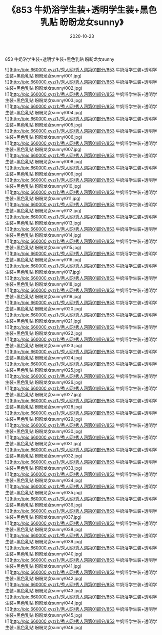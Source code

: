 ﻿---
layout: post
title:  《853 牛奶浴学生装+透明学生装+黑色乳贴 盼盼龙女sunny》
date:   2020-10-23
img: http://pic.660000.xyz/1:/秀人网/秀人网第01部分/853 牛奶浴学生装+透明学生装+黑色乳贴 盼盼龙女sunny/000.jpg
categories: [美女, 清纯, 唯美]
---

853 牛奶浴学生装+透明学生装+黑色乳贴 盼盼龙女sunny

  ![](http://pic.660000.xyz/1:/秀人网/秀人网第01部分/853 牛奶浴学生装+透明学生装+黑色乳贴 盼盼龙女sunny/001.jpg) <br> ![](http://pic.660000.xyz/1:/秀人网/秀人网第01部分/853 牛奶浴学生装+透明学生装+黑色乳贴 盼盼龙女sunny/002.jpg) <br> ![](http://pic.660000.xyz/1:/秀人网/秀人网第01部分/853 牛奶浴学生装+透明学生装+黑色乳贴 盼盼龙女sunny/003.jpg) <br> ![](http://pic.660000.xyz/1:/秀人网/秀人网第01部分/853 牛奶浴学生装+透明学生装+黑色乳贴 盼盼龙女sunny/004.jpg) <br> ![](http://pic.660000.xyz/1:/秀人网/秀人网第01部分/853 牛奶浴学生装+透明学生装+黑色乳贴 盼盼龙女sunny/005.jpg) <br> ![](http://pic.660000.xyz/1:/秀人网/秀人网第01部分/853 牛奶浴学生装+透明学生装+黑色乳贴 盼盼龙女sunny/006.jpg) <br> ![](http://pic.660000.xyz/1:/秀人网/秀人网第01部分/853 牛奶浴学生装+透明学生装+黑色乳贴 盼盼龙女sunny/007.jpg) <br> ![](http://pic.660000.xyz/1:/秀人网/秀人网第01部分/853 牛奶浴学生装+透明学生装+黑色乳贴 盼盼龙女sunny/008.jpg) <br> ![](http://pic.660000.xyz/1:/秀人网/秀人网第01部分/853 牛奶浴学生装+透明学生装+黑色乳贴 盼盼龙女sunny/009.jpg) <br> ![](http://pic.660000.xyz/1:/秀人网/秀人网第01部分/853 牛奶浴学生装+透明学生装+黑色乳贴 盼盼龙女sunny/010.jpg) <br> ![](http://pic.660000.xyz/1:/秀人网/秀人网第01部分/853 牛奶浴学生装+透明学生装+黑色乳贴 盼盼龙女sunny/011.jpg) <br> ![](http://pic.660000.xyz/1:/秀人网/秀人网第01部分/853 牛奶浴学生装+透明学生装+黑色乳贴 盼盼龙女sunny/012.jpg) <br> ![](http://pic.660000.xyz/1:/秀人网/秀人网第01部分/853 牛奶浴学生装+透明学生装+黑色乳贴 盼盼龙女sunny/013.jpg) <br> ![](http://pic.660000.xyz/1:/秀人网/秀人网第01部分/853 牛奶浴学生装+透明学生装+黑色乳贴 盼盼龙女sunny/014.jpg) <br> ![](http://pic.660000.xyz/1:/秀人网/秀人网第01部分/853 牛奶浴学生装+透明学生装+黑色乳贴 盼盼龙女sunny/015.jpg) <br> ![](http://pic.660000.xyz/1:/秀人网/秀人网第01部分/853 牛奶浴学生装+透明学生装+黑色乳贴 盼盼龙女sunny/016.jpg) <br> ![](http://pic.660000.xyz/1:/秀人网/秀人网第01部分/853 牛奶浴学生装+透明学生装+黑色乳贴 盼盼龙女sunny/017.jpg) <br> ![](http://pic.660000.xyz/1:/秀人网/秀人网第01部分/853 牛奶浴学生装+透明学生装+黑色乳贴 盼盼龙女sunny/018.jpg) <br> ![](http://pic.660000.xyz/1:/秀人网/秀人网第01部分/853 牛奶浴学生装+透明学生装+黑色乳贴 盼盼龙女sunny/019.jpg) <br> ![](http://pic.660000.xyz/1:/秀人网/秀人网第01部分/853 牛奶浴学生装+透明学生装+黑色乳贴 盼盼龙女sunny/020.jpg) <br> ![](http://pic.660000.xyz/1:/秀人网/秀人网第01部分/853 牛奶浴学生装+透明学生装+黑色乳贴 盼盼龙女sunny/021.jpg) <br> ![](http://pic.660000.xyz/1:/秀人网/秀人网第01部分/853 牛奶浴学生装+透明学生装+黑色乳贴 盼盼龙女sunny/022.jpg) <br> ![](http://pic.660000.xyz/1:/秀人网/秀人网第01部分/853 牛奶浴学生装+透明学生装+黑色乳贴 盼盼龙女sunny/023.jpg) <br> ![](http://pic.660000.xyz/1:/秀人网/秀人网第01部分/853 牛奶浴学生装+透明学生装+黑色乳贴 盼盼龙女sunny/024.jpg) <br> ![](http://pic.660000.xyz/1:/秀人网/秀人网第01部分/853 牛奶浴学生装+透明学生装+黑色乳贴 盼盼龙女sunny/025.jpg) <br> ![](http://pic.660000.xyz/1:/秀人网/秀人网第01部分/853 牛奶浴学生装+透明学生装+黑色乳贴 盼盼龙女sunny/026.jpg) <br> ![](http://pic.660000.xyz/1:/秀人网/秀人网第01部分/853 牛奶浴学生装+透明学生装+黑色乳贴 盼盼龙女sunny/027.jpg) <br> ![](http://pic.660000.xyz/1:/秀人网/秀人网第01部分/853 牛奶浴学生装+透明学生装+黑色乳贴 盼盼龙女sunny/028.jpg) <br> ![](http://pic.660000.xyz/1:/秀人网/秀人网第01部分/853 牛奶浴学生装+透明学生装+黑色乳贴 盼盼龙女sunny/029.jpg) <br> ![](http://pic.660000.xyz/1:/秀人网/秀人网第01部分/853 牛奶浴学生装+透明学生装+黑色乳贴 盼盼龙女sunny/030.jpg) <br> ![](http://pic.660000.xyz/1:/秀人网/秀人网第01部分/853 牛奶浴学生装+透明学生装+黑色乳贴 盼盼龙女sunny/031.jpg) <br> ![](http://pic.660000.xyz/1:/秀人网/秀人网第01部分/853 牛奶浴学生装+透明学生装+黑色乳贴 盼盼龙女sunny/032.jpg) <br> ![](http://pic.660000.xyz/1:/秀人网/秀人网第01部分/853 牛奶浴学生装+透明学生装+黑色乳贴 盼盼龙女sunny/033.jpg) <br> ![](http://pic.660000.xyz/1:/秀人网/秀人网第01部分/853 牛奶浴学生装+透明学生装+黑色乳贴 盼盼龙女sunny/034.jpg) <br> ![](http://pic.660000.xyz/1:/秀人网/秀人网第01部分/853 牛奶浴学生装+透明学生装+黑色乳贴 盼盼龙女sunny/035.jpg) <br> ![](http://pic.660000.xyz/1:/秀人网/秀人网第01部分/853 牛奶浴学生装+透明学生装+黑色乳贴 盼盼龙女sunny/036.jpg) <br> ![](http://pic.660000.xyz/1:/秀人网/秀人网第01部分/853 牛奶浴学生装+透明学生装+黑色乳贴 盼盼龙女sunny/037.jpg) <br> ![](http://pic.660000.xyz/1:/秀人网/秀人网第01部分/853 牛奶浴学生装+透明学生装+黑色乳贴 盼盼龙女sunny/038.jpg) <br> ![](http://pic.660000.xyz/1:/秀人网/秀人网第01部分/853 牛奶浴学生装+透明学生装+黑色乳贴 盼盼龙女sunny/039.jpg) <br> ![](http://pic.660000.xyz/1:/秀人网/秀人网第01部分/853 牛奶浴学生装+透明学生装+黑色乳贴 盼盼龙女sunny/040.jpg) <br> ![](http://pic.660000.xyz/1:/秀人网/秀人网第01部分/853 牛奶浴学生装+透明学生装+黑色乳贴 盼盼龙女sunny/041.jpg) <br> ![](http://pic.660000.xyz/1:/秀人网/秀人网第01部分/853 牛奶浴学生装+透明学生装+黑色乳贴 盼盼龙女sunny/042.jpg) <br> ![](http://pic.660000.xyz/1:/秀人网/秀人网第01部分/853 牛奶浴学生装+透明学生装+黑色乳贴 盼盼龙女sunny/043.jpg) <br> ![](http://pic.660000.xyz/1:/秀人网/秀人网第01部分/853 牛奶浴学生装+透明学生装+黑色乳贴 盼盼龙女sunny/044.jpg) <br> ![](http://pic.660000.xyz/1:/秀人网/秀人网第01部分/853 牛奶浴学生装+透明学生装+黑色乳贴 盼盼龙女sunny/045.jpg) <br> ![](http://pic.660000.xyz/1:/秀人网/秀人网第01部分/853 牛奶浴学生装+透明学生装+黑色乳贴 盼盼龙女sunny/046.jpg) <br>